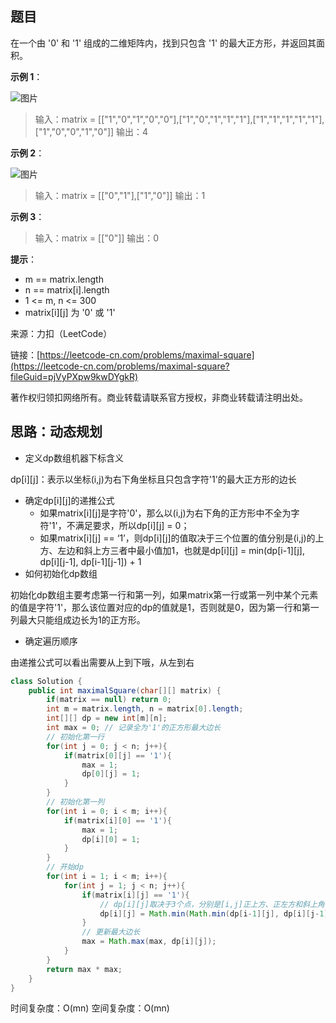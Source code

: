 ## 题目

在一个由 '0' 和 '1' 组成的二维矩阵内，找到只包含 '1' 的最大正方形，并返回其面积。

**示例 1**：

![图片](https://uploader.shimo.im/f/vad4M3F2G1tL4YYp.png!thumbnail?fileGuid=pjVyPXpw9kwDYgkR)

>输入：matrix = [["1","0","1","0","0"],["1","0","1","1","1"],["1","1","1","1","1"],["1","0","0","1","0"]]
>输出：4

**示例 2**：

![图片](https://uploader.shimo.im/f/fQi2NKnjMa1V2f4a.png!thumbnail?fileGuid=pjVyPXpw9kwDYgkR)

>输入：matrix = [["0","1"],["1","0"]]
>输出：1

**示例 3**：

>输入：matrix = [["0"]]
>输出：0

**提示**：

* m == matrix.length
* n == matrix[i].length
* 1 <= m, n <= 300
* matrix[i][j] 为 '0' 或 '1'

来源：力扣（LeetCode）

链接：[https://leetcode-cn.com/problems/maximal-square](https://leetcode-cn.com/problems/maximal-square?fileGuid=pjVyPXpw9kwDYgkR)

著作权归领扣网络所有。商业转载请联系官方授权，非商业转载请注明出处。

## 思路：动态规划

* 定义dp数组机器下标含义

dp[i][j]：表示以坐标(i,j)为右下角坐标且只包含字符'1'的最大正方形的边长

* 确定dp[i][j]的递推公式
    * 如果matrix[i][j]是字符'0'，那么以(i,j)为右下角的正方形中不全为字符'1'，不满足要求，所以dp[i][j] = 0；
    * 如果matrix[i][j] == ‘1’，则dp[i][j]的值取决于三个位置的值分别是(i,j)的上方、左边和斜上方三者中最小值加1，也就是dp[i][j] = min(dp[i-1][j], dp[i][j-1], dp[i-1][j-1]) + 1
* 如何初始化dp数组

初始化dp数组主要考虑第一行和第一列，如果matrix第一行或第一列中某个元素的值是字符'1'，那么该位置对应的dp的值就是1，否则就是0，因为第一行和第一列最大只能组成边长为1的正方形。

* 确定遍历顺序

由递推公式可以看出需要从上到下哦，从左到右

```java
class Solution {
    public int maximalSquare(char[][] matrix) {
        if(matrix == null) return 0;
        int m = matrix.length, n = matrix[0].length;
        int[][] dp = new int[m][n];
        int max = 0; // 记录全为'1'的正方形最大边长
        // 初始化第一行
        for(int j = 0; j < n; j++){
            if(matrix[0][j] == '1'){
                max = 1;
                dp[0][j] = 1;
            }
        }
        // 初始化第一列
        for(int i = 0; i < m; i++){
            if(matrix[i][0] == '1'){
                max = 1;
                dp[i][0] = 1;
            }
        }
        // 开始dp
        for(int i = 1; i < m; i++){
            for(int j = 1; j < n; j++){
                if(matrix[i][j] == '1'){
                    // dp[i][j]取决于3个点，分别是[i,j]正上方、正左方和斜上角
                    dp[i][j] = Math.min(Math.min(dp[i-1][j], dp[i][j-1]), dp[i-1][j-1]) + 1;
                }
                // 更新最大边长
                max = Math.max(max, dp[i][j]);
            }
        }
        return max * max;
    }
}
```
时间复杂度：O(mn)
空间复杂度：O(mn)

